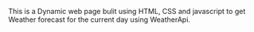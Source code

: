 This is a Dynamic web page bulit using HTML, CSS and javascript to get Weather forecast for the current day using WeatherApi.
